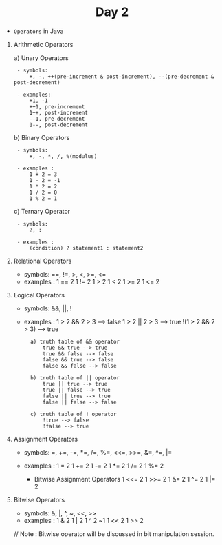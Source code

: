 <h1 align="center">Day 2</h1>

- `Operators` in Java

1. Arithmetic Operators

    a) Unary Operators
        
        - symbols: 
            +, -, ++(pre-increment & post-increment), --(pre-decrement & post-decrement)

        - examples:
            +1, -1
            ++1, pre-increment
            1++, post-increment
            --1, pre-decrement
            1--, post-decrement


    b) Binary Operators

        - symbols:
            +, -, *, /, %(modulus)

        - examples : 
            1 + 2 = 3
            1 - 2 = -1
            1 * 2 = 2
            1 / 2 = 0
            1 % 2 = 1


    c) Ternary Operator

        - symbols:
            ?, :

        - examples :
            (condition) ? statement1 : statement2



2. Relational Operators
    - symbols:
        ==, !=, >, <, >=, <=
    - examples :
        1 == 2
        1 != 2
        1 > 2
        1 < 2
        1 >= 2
        1 <= 2



3. Logical Operators
    - symbols:
        &&, ||, !
    - examples :
        1 > 2 && 2 > 3      --> false
        1 > 2 || 2 > 3      --> true
        !(1 > 2 && 2 > 3)   --> true

            a) truth table of && operator
                true && true --> true
                true && false --> false
                false && true --> false
                false && false --> false

            b) truth table of || operator
                true || true --> true
                true || false --> true
                false || true --> true
                false || false --> false

            c) truth table of ! operator
                !true --> false
                !false --> true



4. Assignment Operators
    - symbols:
        =, +=, -=, *=, /=, %=, <<=, >>=, &=, ^=, |=
    - examples :
        1 = 2
        1 += 2
        1 -= 2
        1 *= 2
        1 /= 2
        1 %= 2

        - Bitwise Assignment Operators
        1 <<= 2
        1 >>= 2
        1 &= 2
        1 ^= 2
        1 |= 2


5. Bitwise Operators
    - symbols:
        &, |, ^, ~, <<, >>
    - examples :
        1 & 2
        1 | 2
        1 ^ 2
        ~1
        1 << 2
        1 >> 2


    // Note : Bitwise operator will be discussed in bit manipulation session.